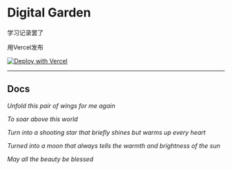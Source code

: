 # Digital Garden

学习记录罢了

用Vercel发布

[![Deploy with Vercel](https://vercel.com/button)](https://vercel.com/new/clone?repository-url=https://github.com/oleeskild/digitalgarden)

---
## Docs
*Unfold this pair of wings for me again*

*To soar above this world*

*Turn into a shooting star that briefly shines but warms up every heart*

*Turned into a moon that always tells the warmth and brightness of the sun*

*May all the beauty be blessed*
